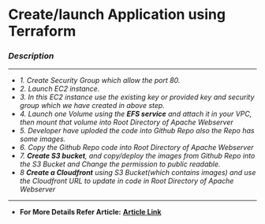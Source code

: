 # **Create/launch Application using Terraform**

***<h3>Description</h3>***
<hr>

- *1. Create Security Group which allow the port 80.*
- *2. Launch EC2 instance.*
- *3. In this EC2 instance use the existing key or provided key and security group which we have created in above step.*
- *4. Launch one Volume using the **EFS service** and attach it in your VPC, then mount that volume into Root Directory of Apache Webserver*
- *5. Developer have uploded the code into Github Repo also the Repo has some images.*
- *6. Copy the Github Repo code into Root Directory of Apache Webserver*
- *7. **Create S3 bucket**, and copy/deploy the images from Github Repo into the S3 Bucket and Change the permission to public readable.*
- *8 **Create a Cloudfront** using S3 Bucket(which contains images) and use the Cloudfront URL to  update in code in Root Directory of Apache Webserver*

<hr>

- **For More Details Refer Article:** [**Article Link**](https://www.linkedin.com/pulse/using-terraform-deploying-webserver-aws-prajwal-patil/)

